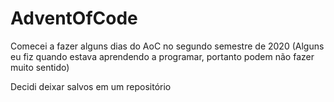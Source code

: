 # AdventOfCode

Comecei a fazer alguns dias do AoC no segundo semestre de 2020
(Alguns eu fiz quando estava aprendendo a programar, portanto podem não fazer muito sentido)

Decidi deixar salvos em um repositório
